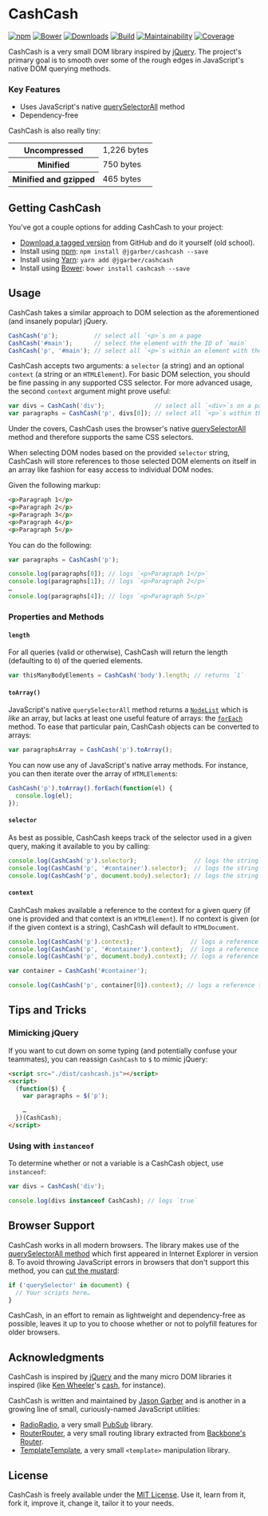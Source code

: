 # CashCash

[![npm](https://img.shields.io/npm/v/@jgarber/cashcash.svg?style=for-the-badge)](https://www.npmjs.com/package/@jgarber/cashcash)
[![Bower](https://img.shields.io/bower/v/cashcash.svg?style=for-the-badge)](https://bower.io/search/?q=cashcash)
[![Downloads](https://img.shields.io/npm/dt/@jgarber/cashcash.svg?style=for-the-badge)](https://www.npmjs.com/package/@jgarber/cashcash)
[![Build](https://img.shields.io/travis/jgarber623/CashCash.svg?style=for-the-badge)](https://travis-ci.org/jgarber623/CashCash)
[![Maintainability](https://img.shields.io/codeclimate/maintainability/jgarber623/CashCash.svg?style=for-the-badge)](https://codeclimate.com/github/jgarber623/CashCash/maintainability)
[![Coverage](https://img.shields.io/codeclimate/coverage/jgarber623/CashCash.svg?style=for-the-badge)](https://codeclimate.com/github/jgarber623/CashCash/test_coverage)

CashCash is a very small DOM library inspired by [jQuery](https://jquery.com). The project's primary goal is to smooth over some of the rough edges in JavaScript's native DOM querying methods.

### Key Features

- Uses JavaScript's native [querySelectorAll](https://developer.mozilla.org/en-US/docs/Web/API/Document/querySelectorAll) method
- Dependency-free

CashCash is also really tiny:

<table>
  <tbody>
    <tr>
      <th>Uncompressed</th>
      <td>1,226 bytes</td>
    </tr>
    <tr>
      <th>Minified</th>
      <td>750 bytes</td>
    </tr>
    <tr>
      <th>Minified and gzipped</th>
      <td>465 bytes</td>
    </tr>
  </tbody>
</table>


## Getting CashCash

You've got a couple options for adding CashCash to your project:

- [Download a tagged version](https://github.com/jgarber623/CashCash/tags) from GitHub and do it yourself (old school).
- Install using [npm](https://www.npmjs.com/package/@jgarber/cashcash): `npm install @jgarber/cashcash --save`
- Install using [Yarn](https://yarnpkg.com/en/package/@jgarber/cashcash): `yarn add @jgarber/cashcash`
- Install using [Bower](https://bower.io/search/?q=cashcash): `bower install cashcash --save`

## Usage

CashCash takes a similar approach to DOM selection as the aforementioned (and insanely popular) jQuery.

```js
CashCash('p');          // select all `<p>`s on a page
CashCash('#main');      // select the element with the ID of `main`
CashCash('p', '#main'); // select all `<p>`s within an element with the ID of `main`
```

CashCash accepts two arguments: a `selector` (a string) and an optional `context` (a string or an `HTMLElement`). For basic DOM selection, you should be fine passing in any supported CSS selector. For more advanced usage, the second `context` argument might prove useful:

```js
var divs = CashCash('div');              // select all `<div>`s on a page
var paragraphs = CashCash('p', divs[0]); // select all `<p>`s within the first `<div>`
```

Under the covers, CashCash uses the browser's native [querySelectorAll](https://developer.mozilla.org/en-US/docs/Web/API/Document/querySelectorAll) method and therefore supports the same CSS selectors.

When selecting DOM nodes based on the provided `selector` string, CashCash will store references to those selected DOM elements on itself in an array like fashion for easy access to individual DOM nodes.

Given the following markup:

```html
<p>Paragraph 1</p>
<p>Paragraph 2</p>
<p>Paragraph 3</p>
<p>Paragraph 4</p>
<p>Paragraph 5</p>
```

You can do the following:

```js
var paragraphs = CashCash('p');

console.log(paragraphs[0]); // logs `<p>Paragraph 1</p>`
console.log(paragraphs[1]); // logs `<p>Paragraph 2</p>`
…
console.log(paragraphs[4]); // logs `<p>Paragraph 5</p>`
```

### Properties and Methods

#### `length`

For all queries (valid or otherwise), CashCash will return the length (defaulting to `0`) of the queried elements.

```js
var thisManyBodyElements = CashCash('body').length; // returns `1`
```

#### `toArray()`

JavaScript's native `querySelectorAll` method returns a [`NodeList`](https://developer.mozilla.org/en-US/docs/Web/API/NodeList) which is _like_ an array, but lacks at least one useful feature of arrays: the [`forEach`](https://developer.mozilla.org/en-US/docs/Web/JavaScript/Reference/Global_Objects/Array/forEach) method. To ease that particular pain, CashCash objects can be converted to arrays:

```js
var paragraphsArray = CashCash('p').toArray();
```

You can now use any of JavaScript's native array methods. For instance, you can then iterate over the array of `HTMLElement`s:

```js
CashCash('p').toArray().forEach(function(el) {
  console.log(el);
});
```

#### `selector`

As best as possible, CashCash keeps track of the selector used in a given query, making it available to you by calling:

```js
console.log(CashCash('p').selector);                // logs the string `p`
console.log(CashCash('p', '#container').selector);  // logs the string `#container p`
console.log(CashCash('p', document.body).selector); // logs the string `p`
```

#### `context`

CashCash makes available a reference to the context for a given query (if one is provided and that context is an `HTMLElement`). If no context is given (or if the given context is a string), CashCash will default to `HTMLDocument`.

```js
console.log(CashCash('p').context);                // logs a reference to `HTMLDocument`
console.log(CashCash('p', '#container').context);  // logs a reference to `HTMLDocument`
console.log(CashCash('p', document.body).context); // logs a reference to `<body>`

var container = CashCash('#container');

console.log(CashCash('p', container[0]).context); // logs a reference to `<div id="container">`
```

## Tips and Tricks

### Mimicking jQuery

If you want to cut down on some typing (and potentially confuse your teammates), you can reassign `CashCash` to `$` to mimic jQuery:

```html
<script src="./dist/cashcash.js"></script>
<script>
  (function($) {
    var paragraphs = $('p');

    …
  })(CashCash);
</script>
```

### Using with `instanceof`

To determine whether or not a variable is a CashCash object, use `instanceof`:

```js
var divs = CashCash('div');

console.log(divs instanceof CashCash); // logs `true`
```

## Browser Support

CashCash works in all modern browsers. The library makes use of the [querySelectorAll method](https://developer.mozilla.org/en-US/docs/Web/API/Document/querySelectorAll) which first appeared in Internet Explorer in version 8. To avoid throwing JavaScript errors in browsers that don't support this method, you can [cut the mustard](http://responsivenews.co.uk/post/18948466399/cutting-the-mustard):

```js
if ('querySelector' in document) {
  // Your scripts here…
}
```

CashCash, in an effort to remain as lightweight and dependency-free as possible, leaves it up to you to choose whether or not to polyfill features for older browsers.

## Acknowledgments

CashCash is inspired by [jQuery](https://jquery.com) and the many micro DOM libraries it inspired (like [Ken Wheeler](http://kenwheeler.github.io)'s [cash](https://github.com/kenwheeler/cash), for instance).

CashCash is written and maintained by [Jason Garber](https://sixtwothree.org) and is another in a growing line of small, curiously-named JavaScript utilities:

- [RadioRadio](https://github.com/jgarber623/RadioRadio), a very small [PubSub](https://en.wikipedia.org/wiki/Publish–subscribe_pattern) library.
- [RouterRouter](https://github.com/jgarber623/RouterRouter), a very small routing library extracted from [Backbone's Router](http://backbonejs.org/docs/backbone.html#section-185).
- [TemplateTemplate](https://github.com/jgarber623/TemplateTemplate), a very small `<template>` manipulation library.

## License

CashCash is freely available under the [MIT License](https://opensource.org/licenses/MIT). Use it, learn from it, fork it, improve it, change it, tailor it to your needs.
